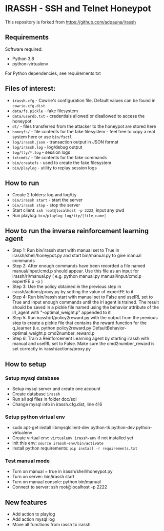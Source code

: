 # IRASSH - SSH and Telnet Honeypot

This repository is forked from https://github.com/adpauna/irassh

## Requirements

Software required:

* Python 3.8
* python-virtualenv

For Python dependencies, see requirements.txt

## Files of interest:

* `irassh.cfg` - Cowrie's configuration file. Default values can be found in `cowrie.cfg.dist`
* `data/fs.pickle` - fake filesystem
* `data/userdb.txt` - credentials allowed or disallowed to access the honeypot
* `dl/` - files transferred from the attacker to the honeypot are stored here
* `honeyfs/` - file contents for the fake filesystem - feel free to copy a real system here or use `bin/fsctl`
* `log/irassh.json` - transaction output in JSON format
* `log/irassh.log` - log/debug output
* `log/tty/*.log` - session logs
* `txtcmds/` - file contents for the fake commands
* `bin/createfs` - used to create the fake filesystem
* `bin/playlog` - utility to replay session logs

## How to run
* Create 2 folders: log and log/tty
* `bin/irassh start` - start the server
* `bin/irassh stop` - stop the server
* Start client: `ssh root@localhost -p 2222`, input any pwd
* Run playlog: `bin/playlog log/tty/[file_name]`

## How to run the inverse reinforcement learning agent
* Step 1: Run bin/irassh start with manual set to True in irassh/shell/honeypot.py and start bin/manual.py to give manual commands
* Step 2: After enough commands have been recorded a file named manual/input/cmd.p should appear. Use this file as an input for irassh/rl/manual.py ( e.g. python manual.py manual/input/cmd.p expertFE.p -p )
* Step 3: Use the policy obtained in the previous step in irassh/actions/proxy.py by setting the value of expertFE to it
* Step 4: Run bin/irassh start with manual set to False and useIRL set to True and input enough commands until the irl agent is trained. The result should be saved in a pickle file named using the behavior attribute of the irl_agent with "-optimal_weight.p" appended to it
* Step 5: Run irassh/rl/policy2reward.py with the output from the previous step to create a pickle file that contains the reward function for the q_learner (i.e. python policy2reward.py DefaultBehavior-optimal_weight.p cmd2number_reward.p
* Step 6: Train a Reinforcement Learning agent by starting irassh with manual and useIRL set to False. Make sure the cmd2number_reward is set correctly in irassh/actions/proxy.py 


## How to setup

### Setup mysql database
* Setup mysql server and create one account
* Create database `irassh`
* Run all sql files in folder doc/sql
* Change mysql info in irassh.cfg.dist, line 416

### Setup python virtual env
* sudo apt-get install libmysqlclient-dev python-tk python-dev python-virtualenv
* Create virtual env: `virtualenv irassh-env` if not installed yet
* Init this env: `source irassh-env/bin/activate`
* Install python requirements: `pip install -r requirements.txt`

### Test manual mode

* Turn on manual = true in irassh/shell/honeypot.py
* Turn on server: bin/irassh start
* Turn on manual console: python bin/manual
* Connect to server: ssh root@localhost -p 2222

## New features
* Add action to playlog
* Add action mysql log
* Move all functions from rassh to irassh
